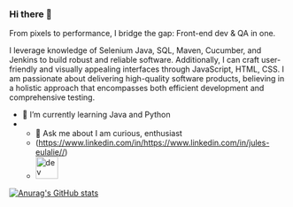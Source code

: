 ### Hi there 👋

From pixels to performance, I bridge the gap: Front-end dev & QA in one.

I leverage knowledge of Selenium Java, SQL, Maven, Cucumber, and Jenkins to build robust and reliable software. Additionally, I can craft user-friendly and visually appealing interfaces through JavaScript, HTML, CSS. I am passionate about delivering high-quality software products, believing in a holistic approach that encompasses both efficient development and comprehensive testing.

- 🌱 I’m currently learning Java and Python
- - 💬 Ask me about I am curious, enthusiast
  - (https://www.linkedin.com/in/https://www.linkedin.com/in/jules-eulalie//) 
  - [<img src='https://cdn.jsdelivr.net/npm/simple-icons@3.0.1/icons/hashnode.svg' alt='dev' height='40'>](https://jules.hashnode.dev/)  
<!--
**Devfront-end/Devfront-end** is a ✨ _special_ ✨ repository because its `README.md` (this file) appears on your GitHub profile.




-->
[![Anurag's GitHub stats](https://github-readme-stats.vercel.app/api?username=Devfront-end)](https://github.com/anuraghazra/github-readme-stats)
